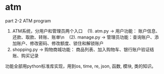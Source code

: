 # atm
part 2-2 ATM program

1. ATM系统，分用户和管理员两个入口
    (1). atm.py -> 用户功能： 账户信息、还款、取款、转账、账单\n
    (2). manage.py -> 管理员功能：查询账户、添加账户、修改密码、修改额度、锁住和解锁账户
2. shopping.py -> 购物商城功能： 商品列表、加入购物车、银行账户验证结账、购买记录

功能全部用python标准库实现，用到os, time, re, json, 函数, 模块, 类的知识。
